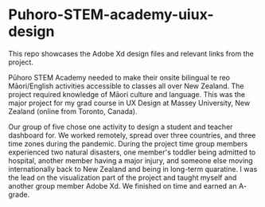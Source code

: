 # Puhoro-STEM-academy-uiux-design

This repo showcases the Adobe Xd design files and relevant links from the project.

Pūhoro STEM Academy needed to make their onsite bilingual te reo Māori/English activities accessible to classes all over New Zealand. The project required knowledge of Māori culture and language. This was the major project for my grad course in UX Design at Massey University, New Zealand (online from Toronto, Canada).

Our group of five chose one activity to design a student and teacher dashboard for. We worked remotely, spread over three countries, and three time zones during the pandemic. During the project time group members experienced two natural disasters, one member's toddler being admitted to hospital, another member having a major injury, and someone else moving internationally back to New Zealand and being in long-term quaratine. I was the lead on the visualization part of the project and taught myself and another group member Adobe Xd. We finished on time and earned an A- grade.
